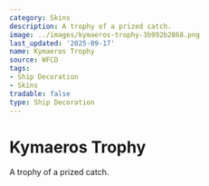 ```yaml
---
category: Skins
description: A trophy of a prized catch.
image: ../images/kymaeros-trophy-3b992b2868.png
last_updated: '2025-09-17'
name: Kymaeros Trophy
source: WFCD
tags:
- Ship Decoration
- Skins
tradable: false
type: Ship Decoration
---
```


# Kymaeros Trophy

A trophy of a prized catch.

